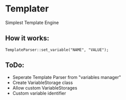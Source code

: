 # Templater
Simplest Template Engine

## How it works:
```
TemplateParser::set_variable("NAME", "VALUE");
```

## ToDo:
- Seperate Template Parser from "variables manager"
- Create VariableStorage class
- Allow custom VariableStorages
- Custom variable identifier
